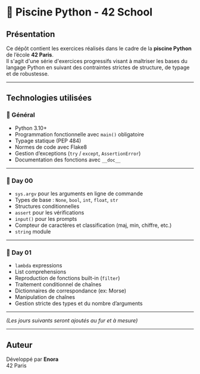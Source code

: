 # 🐍 Piscine Python - 42 School

## Présentation

Ce dépôt contient les exercices réalisés dans le cadre de la **piscine Python** de l’école **42 Paris**.  
Il s'agit d'une série d'exercices progressifs visant à maîtriser les bases du langage Python en suivant des contraintes strictes de structure, de typage et de robustesse.

---

## Technologies utilisées

### 🧩 Général

- Python 3.10+
- Programmation fonctionnelle avec `main()` obligatoire
- Typage statique (PEP 484)
- Normes de code avec Flake8
- Gestion d’exceptions (`try` / `except`, `AssertionError`)
- Documentation des fonctions avec `__doc__`

---

### 📘 Day 00

- `sys.argv` pour les arguments en ligne de commande
- Types de base : `None`, `bool`, `int`, `float`, `str`
- Structures conditionnelles
- `assert` pour les vérifications
- `input()` pour les prompts
- Compteur de caractères et classification (maj, min, chiffre, etc.)
- `string` module

---

### 📘 Day 01

- `lambda` expressions
- List comprehensions
- Reproduction de fonctions built-in (`filter`)
- Traitement conditionnel de chaînes
- Dictionnaires de correspondance (ex: Morse)
- Manipulation de chaînes
- Gestion stricte des types et du nombre d’arguments

---

_(Les jours suivants seront ajoutés au fur et à mesure)_

---

## Auteur

Développé par **Enora**  
42 Paris  
